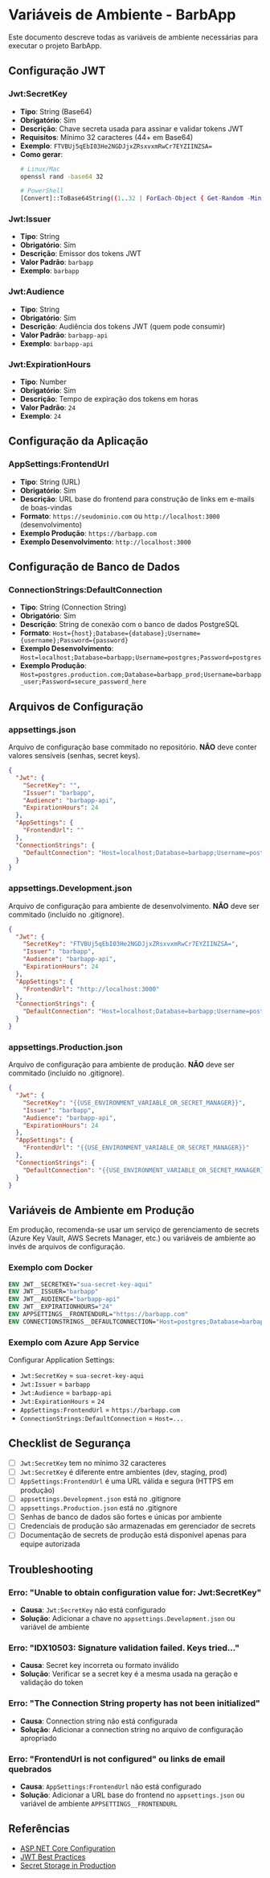 # Variáveis de Ambiente - BarbApp

Este documento descreve todas as variáveis de ambiente necessárias para executar o projeto BarbApp.

## Configuração JWT

### Jwt:SecretKey
- **Tipo**: String (Base64)
- **Obrigatório**: Sim
- **Descrição**: Chave secreta usada para assinar e validar tokens JWT
- **Requisitos**: Mínimo 32 caracteres (44+ em Base64)
- **Exemplo**: `FTVBUj5qEbI03He2NGDJjxZRsxvxmRwCr7EYZIINZSA=`
- **Como gerar**:
  ```bash
  # Linux/Mac
  openssl rand -base64 32
  
  # PowerShell
  [Convert]::ToBase64String((1..32 | ForEach-Object { Get-Random -Minimum 0 -Maximum 256 }))
  ```

### Jwt:Issuer
- **Tipo**: String
- **Obrigatório**: Sim
- **Descrição**: Emissor dos tokens JWT
- **Valor Padrão**: `barbapp`
- **Exemplo**: `barbapp`

### Jwt:Audience
- **Tipo**: String
- **Obrigatório**: Sim
- **Descrição**: Audiência dos tokens JWT (quem pode consumir)
- **Valor Padrão**: `barbapp-api`
- **Exemplo**: `barbapp-api`

### Jwt:ExpirationHours
- **Tipo**: Number
- **Obrigatório**: Sim
- **Descrição**: Tempo de expiração dos tokens em horas
- **Valor Padrão**: `24`
- **Exemplo**: `24`

## Configuração da Aplicação

### AppSettings:FrontendUrl
- **Tipo**: String (URL)
- **Obrigatório**: Sim
- **Descrição**: URL base do frontend para construção de links em e-mails de boas-vindas
- **Formato**: `https://seudominio.com` ou `http://localhost:3000` (desenvolvimento)
- **Exemplo Produção**: `https://barbapp.com`
- **Exemplo Desenvolvimento**: `http://localhost:3000`

## Configuração de Banco de Dados

### ConnectionStrings:DefaultConnection
- **Tipo**: String (Connection String)
- **Obrigatório**: Sim
- **Descrição**: String de conexão com o banco de dados PostgreSQL
- **Formato**: `Host={host};Database={database};Username={username};Password={password}`
- **Exemplo Desenvolvimento**: `Host=localhost;Database=barbapp;Username=postgres;Password=postgres`
- **Exemplo Produção**: `Host=postgres.production.com;Database=barbapp_prod;Username=barbapp_user;Password=secure_password_here`

## Arquivos de Configuração

### appsettings.json
Arquivo de configuração base commitado no repositório. **NÃO** deve conter valores sensíveis (senhas, secret keys).

```json
{
  "Jwt": {
    "SecretKey": "",
    "Issuer": "barbapp",
    "Audience": "barbapp-api",
    "ExpirationHours": 24
  },
  "AppSettings": {
    "FrontendUrl": ""
  },
  "ConnectionStrings": {
    "DefaultConnection": "Host=localhost;Database=barbapp;Username=postgres;Password=postgres"
  }
}
```

### appsettings.Development.json
Arquivo de configuração para ambiente de desenvolvimento. **NÃO** deve ser commitado (incluído no .gitignore).

```json
{
  "Jwt": {
    "SecretKey": "FTVBUj5qEbI03He2NGDJjxZRsxvxmRwCr7EYZIINZSA=",
    "Issuer": "barbapp",
    "Audience": "barbapp-api",
    "ExpirationHours": 24
  },
  "AppSettings": {
    "FrontendUrl": "http://localhost:3000"
  },
  "ConnectionStrings": {
    "DefaultConnection": "Host=localhost;Database=barbapp;Username=postgres;Password=postgres"
  }
}
```

### appsettings.Production.json
Arquivo de configuração para ambiente de produção. **NÃO** deve ser commitado (incluído no .gitignore).

```json
{
  "Jwt": {
    "SecretKey": "{{USE_ENVIRONMENT_VARIABLE_OR_SECRET_MANAGER}}",
    "Issuer": "barbapp",
    "Audience": "barbapp-api",
    "ExpirationHours": 24
  },
  "AppSettings": {
    "FrontendUrl": "{{USE_ENVIRONMENT_VARIABLE_OR_SECRET_MANAGER}}"
  },
  "ConnectionStrings": {
    "DefaultConnection": "{{USE_ENVIRONMENT_VARIABLE_OR_SECRET_MANAGER}}"
  }
}
```

## Variáveis de Ambiente em Produção

Em produção, recomenda-se usar um serviço de gerenciamento de secrets (Azure Key Vault, AWS Secrets Manager, etc.) ou variáveis de ambiente ao invés de arquivos de configuração.

### Exemplo com Docker

```dockerfile
ENV JWT__SECRETKEY="sua-secret-key-aqui"
ENV JWT__ISSUER="barbapp"
ENV JWT__AUDIENCE="barbapp-api"
ENV JWT__EXPIRATIONHOURS="24"
ENV APPSETTINGS__FRONTENDURL="https://barbapp.com"
ENV CONNECTIONSTRINGS__DEFAULTCONNECTION="Host=postgres;Database=barbapp_prod;Username=barbapp_user;Password=secure_password"
```

### Exemplo com Azure App Service

Configurar Application Settings:
- `Jwt:SecretKey` = `sua-secret-key-aqui`
- `Jwt:Issuer` = `barbapp`
- `Jwt:Audience` = `barbapp-api`
- `Jwt:ExpirationHours` = `24`
- `AppSettings:FrontendUrl` = `https://barbapp.com`
- `ConnectionStrings:DefaultConnection` = `Host=...`

## Checklist de Segurança

- [ ] `Jwt:SecretKey` tem no mínimo 32 caracteres
- [ ] `Jwt:SecretKey` é diferente entre ambientes (dev, staging, prod)
- [ ] `AppSettings:FrontendUrl` é uma URL válida e segura (HTTPS em produção)
- [ ] `appsettings.Development.json` está no .gitignore
- [ ] `appsettings.Production.json` está no .gitignore
- [ ] Senhas de banco de dados são fortes e únicas por ambiente
- [ ] Credenciais de produção são armazenadas em gerenciador de secrets
- [ ] Documentação de secrets de produção está disponível apenas para equipe autorizada

## Troubleshooting

### Erro: "Unable to obtain configuration value for: Jwt:SecretKey"
- **Causa**: `Jwt:SecretKey` não está configurado
- **Solução**: Adicionar a chave no `appsettings.Development.json` ou variável de ambiente

### Erro: "IDX10503: Signature validation failed. Keys tried..."
- **Causa**: Secret key incorreta ou formato inválido
- **Solução**: Verificar se a secret key é a mesma usada na geração e validação do token

### Erro: "The Connection String property has not been initialized"
- **Causa**: Connection string não está configurada
- **Solução**: Adicionar a connection string no arquivo de configuração apropriado

### Erro: "FrontendUrl is not configured" ou links de email quebrados
- **Causa**: `AppSettings:FrontendUrl` não está configurado
- **Solução**: Adicionar a URL base do frontend no `appsettings.json` ou variável de ambiente `APPSETTINGS__FRONTENDURL`

## Referências

- [ASP.NET Core Configuration](https://learn.microsoft.com/en-us/aspnet/core/fundamentals/configuration/)
- [JWT Best Practices](https://tools.ietf.org/html/rfc8725)
- [Secret Storage in Production](https://learn.microsoft.com/en-us/aspnet/core/security/app-secrets)
